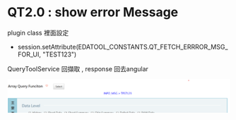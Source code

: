 # QT2.0 : show error Message

plugin class 裡面設定

* session.setAttribute\(EDATOOL\_CONSTANTS.QT\_FETCH\_ERRROR\_MSG\_FOR\_UI, "TEST123"\)

QueryToolService 回擷取 , response 回去angular

![](.gitbook/assets/zhu-jie-20200706-162019.png)



